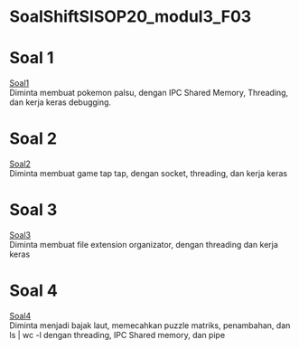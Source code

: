 # SoalShiftSISOP20_modul3_F03
# Soal 1
[Soal1](https://github.com/IktaS/SoalShiftSISOP20_modul3_F03/tree/master/soal1)  
Diminta membuat pokemon palsu, dengan IPC Shared Memory, Threading, dan kerja keras debugging.
# Soal 2
[Soal2](https://github.com/IktaS/SoalShiftSISOP20_modul3_F03/tree/master/soal2)  
Diminta membuat game tap tap, dengan socket, threading, dan kerja keras
# Soal 3
[Soal3](https://github.com/IktaS/SoalShiftSISOP20_modul3_F03/tree/master/soal3)  
Diminta membuat file extension organizator, dengan threading dan kerja keras
# Soal 4
[Soal4](https://github.com/IktaS/SoalShiftSISOP20_modul3_F03/tree/master/soal4)  
Diminta menjadi bajak laut, memecahkan puzzle matriks, penambahan, dan ls | wc -l dengan threading, IPC Shared memory, dan pipe

